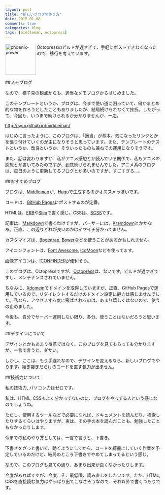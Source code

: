 ```yaml
---
layout: post
title: "新しいブログの作り方"
date: 2015-01-08
comments: true
categories: blog
tags: [middleman, octopress]
---
```

<img src="{{ root_url }}/images/more.png" alt="phoenix-power" align="left" width="100" height="100">Octopressのビルドが遅すぎて、手軽にポストできなくなったので、移行を考えています。<!--more--><br clear="all">

##メモブログ

なので、様子見の観点からも、適当なメモブログからはじめました。

このテンプレートというか、ブログは、今まで使い道に困っていて、何かまとめ的な物を作ろうとしたこともありましたが、結局続けられなくて挫折。したがって、今回も、いつまで続けられるか分かりませんが、一応。

http://syui.github.io/middleman/

はじめに言ったように、このブログは、「適当」が基本。気になったリンクとかを張り付けていくのが主になりそうと思っています。また、テンプレートのテストというか、改良というか、そういったものも兼ねての運用になりそうです。

また、話は変わりますが、私がアニメ感想とか読んでいる関係で、私もアニメの感想とか書いてみたのですが、到底続けられませんでした。アニメ系のブログは、毎日のように更新してるブログとか多いのですが、すごすぎる...。

##おすすめブログ

ブログは、[Middleman](https://middlemanapp.com/)か、[Hugo](http://gohugo.io/)で生成するのがオススメっぽいです。

コードは、[GitHub Pages](https://pages.github.com/)にポストするのが定番。

HTMLは、[ERB](https://rubygems.org/gems/html2slim)や[Slim](https://github.com/slim-template/slim/blob/master/README.jp.md)で書く感じ。CSSは、[SCSS](http://sass-lang.com/)です。

記事は、[Markdown](http://kramdown.gettalong.org/)で書くわけですが、パーサーには、[Kramdown](http://kramdown.gettalong.org/)とかかなあ。正直、この辺りどれが良いのかはイマイチ分かってません。

カスタマイズは、[Bootstrap](http://getbootstrap.com/), [Bower](http://bower.io/)などを使うことがあるかもしれません。

アイコンフォントは、[Font Awesome](http://fortawesome.github.io/Font-Awesome/), [IcoMoon](https://icomoon.io/)などを使ってます。

画像アイコンは、[ICONFINDER](https://www.iconfinder.com/)が便利そう。

このブログは、Octopressですが、[Octopress](http://octopress.org/)は、ないです。ビルドが遅すぎですし、メンテナンスされていません。

ちなみに、[Xdomein](http://www.xdomain.ne.jp/)でドメインを取得していますが、正直、GitHub Pagesで運用しているので、リダイレクトするだけのドメイン設定に魅力は感じませんでした。私なら、アクセスする度に飛ばされるのは、あまり嬉しくはないので、使うの止めました。

今後も、自分でサーバー運用しない限り、多分、使うことはないだろうと思います。

##デザインについて

デザインとかもあまり得意ではなく、このブログを見てもらっても分かりますが、一言で言うと、ダサい。

しかし、ここは、もう手遅れなので、デザインを変えるなら、新しいブログでやります。継ぎ接ぎだらけのコードを直す気力が出ません。

##技術力について

私の技術力, パソコン力はゼロです。

私は、HTML, CSSもよく分かってないのに、ブログをやってる人という感じなのでしょうね。

ただし、使用するツールなどで必要になれば、ドキュメントを読んだり、検索したりするくらいはやりますが、実は、その手の本を読んだことも、勉強したこともなかったりします。

今までの私のやり方としては、一言で言うと、下書き。

下書きをざっと書いて、動くようにしてから、コードを綺麗にしていく作業を予定しているのだけど、結局のところ下書きでやめてしまってるという感じ。

なので、このブログも見ての通り、あまり出来が良くなかったりします。

今度があればですが、今度こそ、最低限、読み直しをしたいです。ただ、HTML, CSSを直接読む気力はやっぱり出てこなさそうなので、それ以外で書くつもりです。

